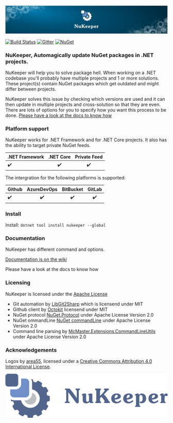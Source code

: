<p align="center"><img src="./assets/NuKeeperTopBar.jpg"></p>


[![Build Status](https://travis-ci.org/NuKeeperDotNet/NuKeeper.svg?branch=master)](https://travis-ci.org/NuKeeperDotNet/NuKeeper/)
[![Gitter](https://img.shields.io/gitter/room/NuKeeperDotNet/Lobby.js.svg?maxAge=2592000)](https://gitter.im/NuKeeperDotNet/Lobby)
[![NuGet](https://img.shields.io/nuget/v/NuKeeper.svg?maxAge=3600)](https://www.nuget.org/packages/NuKeeper/)   

### NuKeeper, Automagically update NuGet packages in .NET projects.

NuKeeper will help you to solve package hell. When working on a .NET codebase you'll probably have multiple projects and 1 or more solutions. These project(s) contain NuGet packages which get outdated and might differ between projects. 

NuKeeper solves this issue by checking which versions are used and it can then update in multiple projects and cross-solution so that they are even. There are lots of options for you to specify how you want this process to be done. [Please have a look at the docs to know how](https://github.com/NuKeeperDotNet/NuKeeper/wiki) 

### Platform support

NuKeeper works for .NET Framework and for .NET Core projects. It also has the ability to target private NuGet feeds.

| .NET Framework   |     .NET Core      |    Private Feed    |
|------------------|:------------------:|:------------------:| 
|:heavy_check_mark:| :heavy_check_mark: | :heavy_check_mark: |

The intergration for the following platforms is supported:

| Github  |     AzureDevOps      |    BitBucket    |    GitLab    |
|------------------|:------------------:|:------------------:| :------------------:| 
|:heavy_check_mark:| :heavy_check_mark: | :heavy_check_mark: |:heavy_check_mark: |

### Install

Install: `dotnet tool install nukeeper --global`

### Documentation

NuKeeper has different command and options.


[Documentation is on the wiki](https://github.com/NuKeeperDotNet/NuKeeper/wiki) 



Please have a look at the docs to know how


### Licensing

NuKeeper is licensed under the [Apache License](http://opensource.org/licenses/apache.html)

* Git automation by [LibGit2Sharp](https://github.com/libgit2/libgit2sharp/) which is licensend under MIT  
* Github client by [Octokit](https://github.com/octokit/octokit.net) licensend under MIT  
* NuGet protocol [NuGet.Protocol](https://github.com/NuGet/NuGet.Client) under Apache License Version 2.0
* NuGet ommandLine [NuGet commandLine](https://github.com/NuGet/NuGet.Client) under Apache License Version 2.0
* Command line parsing by [McMaster.Extensions.CommandLineUtils](https://github.com/natemcmaster/CommandLineUtils) under Apache License Version 2.0

### Acknowledgements

Logos by [area55](https://github.com/area55git), licensed under a [Creative Commons Attribution 4.0 International License](https://creativecommons.org/licenses/by/4.0/).


<p align="center">
  <img src="https://github.com/NuKeeperDotNet/NuKeeper/blob/master/assets/Footer.svg" />
</p>
